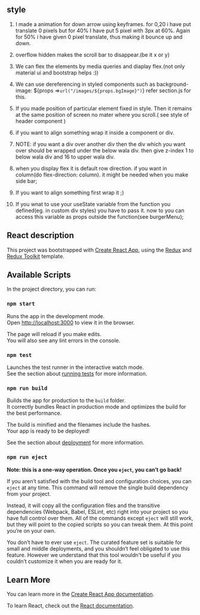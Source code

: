 
## style
1. I made a animation for down arrow using keyframes.
    for 0,20 i have put translate 0 pixels but for 40% I have put 5 pixel with 3px at 60%. Again for 50% i have given 0 pixel translate, thus making it bounce up and down.

2. overflow hidden makes the scroll bar to disappear.(be it x or y)

3. We can flex the elements by media queries and diaplay flex.(not only material ui and bootstrap helps :))

4. We can use dereferencing in styled components such as
   background-image: ${props =>`url("/images/${props.bgImage}")`}  refer section.js for this.

5. If you made position of particular element fixed in style. Then it remains at the same position of screen no mater where you scroll.( see style of header component )

6. if you want to align something wrap it inside a component or div.

7. NOTE: if you want a div over another div then the div which you want over should be wrapped under the below wala div. then give z-index 1 to below wala div and 16 to upper wala div.

8. when you display flex it is default row direction. if you want in column(do flex-direction: column). it might be needed when you make side bar;

9. If you want to align something first wrap it ;)

10. If you wnat to use your useState variable from the function you defined(eg. in custom div styles) you have to pass it. now to you can access this variable as props outside the function(see burgerMenu);



## React description
This project was bootstrapped with [Create React App](https://github.com/facebook/create-react-app), using the [Redux](https://redux.js.org/) and [Redux Toolkit](https://redux-toolkit.js.org/) template.

## Available Scripts

In the project directory, you can run:

### `npm start`

Runs the app in the development mode.<br />
Open [http://localhost:3000](http://localhost:3000) to view it in the browser.

The page will reload if you make edits.<br />
You will also see any lint errors in the console.

### `npm test`

Launches the test runner in the interactive watch mode.<br />
See the section about [running tests](https://facebook.github.io/create-react-app/docs/running-tests) for more information.

### `npm run build`

Builds the app for production to the `build` folder.<br />
It correctly bundles React in production mode and optimizes the build for the best performance.

The build is minified and the filenames include the hashes.<br />
Your app is ready to be deployed!

See the section about [deployment](https://facebook.github.io/create-react-app/docs/deployment) for more information.

### `npm run eject`

**Note: this is a one-way operation. Once you `eject`, you can’t go back!**

If you aren’t satisfied with the build tool and configuration choices, you can `eject` at any time. This command will remove the single build dependency from your project.

Instead, it will copy all the configuration files and the transitive dependencies (Webpack, Babel, ESLint, etc) right into your project so you have full control over them. All of the commands except `eject` will still work, but they will point to the copied scripts so you can tweak them. At this point you’re on your own.

You don’t have to ever use `eject`. The curated feature set is suitable for small and middle deployments, and you shouldn’t feel obligated to use this feature. However we understand that this tool wouldn’t be useful if you couldn’t customize it when you are ready for it.

## Learn More

You can learn more in the [Create React App documentation](https://facebook.github.io/create-react-app/docs/getting-started).

To learn React, check out the [React documentation](https://reactjs.org/).
